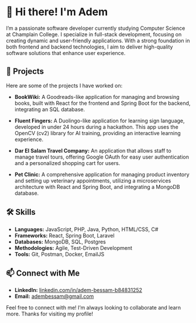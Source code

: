 # 👋 Hi there! I'm Adem

I’m a passionate software developer currently studying Computer Science at Champlain College. I specialize in full-stack development, focusing on creating dynamic and user-friendly applications. With a strong foundation in both frontend and backend technologies, I aim to deliver high-quality software solutions that enhance user experience.

## 🌟 Projects

Here are some of the projects I have worked on:

- **BookWiki:** A Goodreads-like application for managing and browsing books, built with React for the frontend and Spring Boot for the backend, integrating an SQL database.

- **Fluent Fingers:** A Duolingo-like application for learning sign language, developed in under 24 hours during a hackathon. This app uses the OpenCV (cv2) library for AI training, providing an interactive learning experience.

- **Dar El Salam Travel Company:** An application that allows staff to manage travel tours, offering Google OAuth for easy user authentication and a personalized shopping cart for users.

- **Pet Clinic:** A comprehensive application for managing product inventory and setting up veterinary appointments, utilizing a microservices architecture with React and Spring Boot, and integrating a MongoDB database.

## 🛠️ Skills

- **Languages:** JavaScript, PHP, Java, Python, HTML/CSS, C#
- **Frameworks:** React, Spring Boot, Laravel
- **Databases:** MongoDB, SQL, Postgres
- **Methodologies:** Agile, Test-Driven Development
- **Tools:** Git, Postman, Docker, EmailJS

## 📫 Connect with Me

- **LinkedIn:** [linkedin.com/in/adem-bessam-b84831252](https://www.linkedin.com/in/adem-bessam-b84831252/)
- **Email:** adembessam@gmail.com

Feel free to connect with me! I’m always looking to collaborate and learn more. Thanks for visiting my profile!
